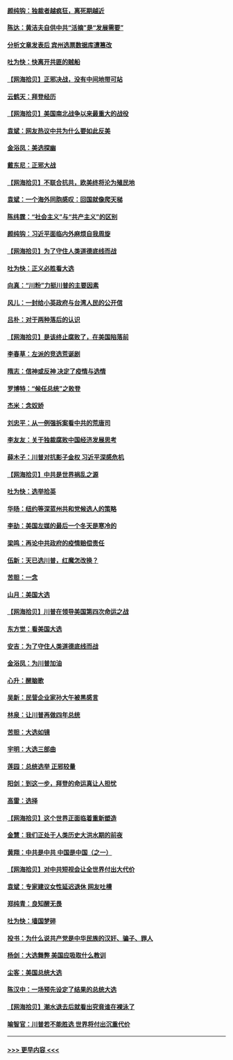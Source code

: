 #### [颜纯钩：独裁者越疯狂，离死期越近](../pages/nsc993/n12569055.md?t=11240102) 
#### [陈达：黄洁夫自供中共“活摘”是“发展需要”](../pages/nsc993/n12568541.md?t=11240102) 
#### [分析文章发表后 宾州选票数据库遭篡改](../pages/nsc993/n12568105.md?t=11240102) 
#### [吐为快：快离开共匪的贼船](../pages/nsc993/n12568462.md?t=11240102) 
#### [【网海拾贝】正邪决战，没有中间地带可站](../pages/nsc993/n12568439.md?t=11240102) 
#### [云鹤天：拜登经历](../pages/nsc993/n12567294.md?t=11240102) 
#### [【网海拾贝】美国南北战争以来最重大的战役](../pages/nsc993/n12567247.md?t=11240102) 
#### [袁斌：网友热议中共为什么要如此反美](../pages/nsc993/n12567162.md?t=11240102) 
#### [金浴凤：美选探幽](../pages/nsc993/n12567147.md?t=11240102) 
#### [戴东尼：正邪大战](../pages/nsc993/n12567033.md?t=11240102) 
#### [【网海拾贝】不联合抗共，欧美终将沦为殖民地](../pages/nsc993/n12565068.md?t=11240102) 
#### [袁斌：一个海外同胞感叹：回国就像爬天梯](../pages/nsc993/n12564986.md?t=11240102) 
#### [陈纬霆：“社会主义”与“共产主义”的区别](../pages/nsc993/n12562417.md?t=11240102) 
#### [颜纯钩：习近平面临内外麻烦自我周旋](../pages/nsc993/n12563356.md?t=11240102) 
#### [【网海拾贝】为了守住人类道德底线而战](../pages/nsc993/n12562542.md?t=11240102) 
#### [吐为快：正义必胜看大选](../pages/nsc993/n12561967.md?t=11240102) 
#### [向真：“川粉”力挺川普的主要因素](../pages/nsc993/n12560774.md?t=11240102) 
#### [风儿：一封给小英政府与台湾人民的公开信](../pages/nsc993/n12560581.md?t=11240102) 
#### [吕朴：对于两种落后的认识](../pages/nsc993/n12560492.md?t=11240102) 
#### [【网海拾贝】是该终止腐败了，在美国陷落前](../pages/nsc993/n12559936.md?t=11240102) 
#### [李春草：左派的竞选荒诞剧](../pages/nsc993/n12558380.md?t=11240102) 
#### [隋志：信神或反神 决定了疫情与选情](../pages/nsc993/n12558255.md?t=11240102) 
#### [罗博特：“候任总统”之败登](../pages/nsc993/n12558189.md?t=11240102) 
#### [杰米：念奴娇](../pages/nsc993/n12558174.md?t=11240102) 
#### [刘忠平：从一例强拆案看中共的荒唐司](../pages/nsc993/n12558036.md?t=11240102) 
#### [李友友：关于独裁腐败中国经济发展思考](../pages/nsc993/n12558004.md?t=11240102) 
#### [薛木子：川普对抗影子金权 习近平深感危机](../pages/nsc993/n12557342.md?t=11240102) 
#### [【网海拾贝】中共是世界祸乱之源](../pages/nsc993/n12555353.md?t=11240102) 
#### [吐为快：选举拾英](../pages/nsc993/n12555041.md?t=11240102) 
#### [华旸：纽约等深蓝州共和党候选人的策略](../pages/nsc993/n12554309.md?t=11240102) 
#### [李劼：美国左媒的最后一个冬天是寒冷的](../pages/nsc993/n12552947.md?t=11240102) 
#### [梁鸣：再论中共政府的疫情赔偿责任](../pages/nsc993/n12553012.md?t=11240102) 
#### [伍新：天已选川普，红魔怎改换？](../pages/nsc993/n12552970.md?t=11240102) 
#### [苦胆：一念](../pages/nsc993/n12552957.md?t=11240102) 
#### [山月：美国大选](../pages/nsc993/n12552446.md?t=11240102) 
#### [【网海拾贝】川普在领导美国第四次命运之战](../pages/nsc993/n12551973.md?t=11240102) 
#### [东方觉：看美国大选](../pages/nsc993/n12551647.md?t=11240102) 
#### [安吉：为了守住人类道德底线而战](../pages/nsc993/n12551111.md?t=11240102) 
#### [金浴凤：为川普加油](../pages/nsc993/n12551085.md?t=11240102) 
#### [心升：醒脑歌](../pages/nsc993/n12550984.md?t=11240102) 
#### [吴新：民营企业家孙大午被黑感言](../pages/nsc993/n12550656.md?t=11240102) 
#### [林泉：让川普再做四年总统](../pages/nsc993/n12550640.md?t=11240102) 
#### [苦胆：大选如镜](../pages/nsc993/n12550630.md?t=11240102) 
#### [宇明：大选三部曲](../pages/nsc993/n12550603.md?t=11240102) 
#### [莲园：总统选举 正邪较量](../pages/nsc993/n12550594.md?t=11240102) 
#### [阳剑：到这一步，拜登的命运真让人担忧](../pages/nsc993/n12549093.md?t=11240102) 
#### [高雷：选择](../pages/nsc993/n12549087.md?t=11240102) 
#### [【网海拾贝】这个世界正面临着重新塑造](../pages/nsc993/n12548326.md?t=11240102) 
#### [金慧：我们正处于人类历史大洪水期的前夜](../pages/nsc993/n12547914.md?t=11240102) 
#### [黄翔：中共是中共 中国是中国（之一）](../pages/nsc993/n12547576.md?t=11240102) 
#### [【网海拾贝】对中共短视会让全世界付出大代价](../pages/nsc993/n12546043.md?t=11240102) 
#### [袁斌：专家建议女性延迟退休 网友吐槽](../pages/nsc993/n12545424.md?t=11240102) 
#### [郑纯青：良知醒无畏](../pages/nsc993/n12545394.md?t=11240102) 
#### [吐为快：墙国梦碎](../pages/nsc993/n12545309.md?t=11240102) 
#### [投书：为什么说共产党是中华民族的汉奸、骗子、罪人](../pages/nsc993/n12545089.md?t=11240102) 
#### [杨剑：大选舞弊 美国应吸取什么教训](../pages/nsc993/n12543937.md?t=11240102) 
#### [尘客：美国总统大选](../pages/nsc993/n12543828.md?t=11240102) 
#### [陈汉中：一场预先设定了结果的总统大选](../pages/nsc993/n12543564.md?t=11240102) 
#### [【网海拾贝】潮水退去后就看出究竟谁在裸泳了](../pages/nsc993/n12543321.md?t=11240102) 
#### [喻智官：川普若不能胜选 世界将付出沉重代价](../pages/nsc993/n12541352.md?t=11240102) 

----
#### [ >>> 更早内容 <<< ](../indexes/nsc993-earlier.md)
